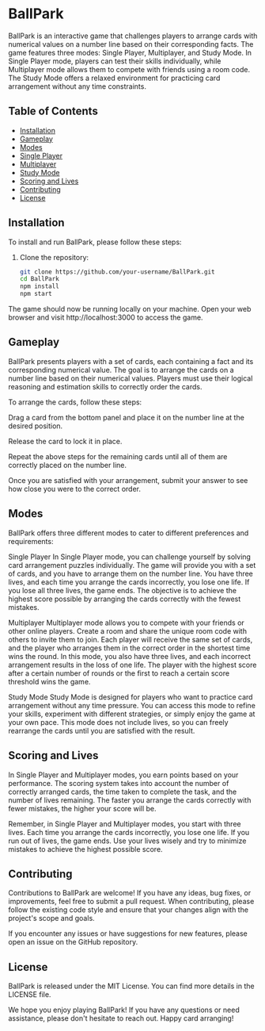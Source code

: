 # BallPark

BallPark is an interactive game that challenges players to arrange cards with numerical values on a number line based on their corresponding facts. The game features three modes: Single Player, Multiplayer, and Study Mode. In Single Player mode, players can test their skills individually, while Multiplayer mode allows them to compete with friends using a room code. The Study Mode offers a relaxed environment for practicing card arrangement without any time constraints.

## Table of Contents

- [Installation](#installation)
- [Gameplay](#gameplay)
- [Modes](#modes)
- [Single Player](#single-player)
- [Multiplayer](#multiplayer)
- [Study Mode](#study-mode)
- [Scoring and Lives](#scoring-and-lives)
- [Contributing](#contributing)
- [License](#license)

## Installation

To install and run BallPark, please follow these steps:

1. Clone the repository:

   ```bash
   git clone https://github.com/your-username/BallPark.git
   cd BallPark
   npm install
   npm start
   ```
The game should now be running locally on your machine. Open your web browser and visit http://localhost:3000 to access the game.

## Gameplay
BallPark presents players with a set of cards, each containing a fact and its corresponding numerical value. The goal is to arrange the cards on a number line based on their numerical values. Players must use their logical reasoning and estimation skills to correctly order the cards.

To arrange the cards, follow these steps:

Drag a card from the bottom panel and place it on the number line at the desired position.

Release the card to lock it in place.

Repeat the above steps for the remaining cards until all of them are correctly placed on the number line.

Once you are satisfied with your arrangement, submit your answer to see how close you were to the correct order.

## Modes
BallPark offers three different modes to cater to different preferences and requirements:

Single Player
In Single Player mode, you can challenge yourself by solving card arrangement puzzles individually. The game will provide you with a set of cards, and you have to arrange them on the number line. You have three lives, and each time you arrange the cards incorrectly, you lose one life. If you lose all three lives, the game ends. The objective is to achieve the highest score possible by arranging the cards correctly with the fewest mistakes.

Multiplayer
Multiplayer mode allows you to compete with your friends or other online players. Create a room and share the unique room code with others to invite them to join. Each player will receive the same set of cards, and the player who arranges them in the correct order in the shortest time wins the round. In this mode, you also have three lives, and each incorrect arrangement results in the loss of one life. The player with the highest score after a certain number of rounds or the first to reach a certain score threshold wins the game.

Study Mode
Study Mode is designed for players who want to practice card arrangement without any time pressure. You can access this mode to refine your skills, experiment with different strategies, or simply enjoy the game at your own pace. This mode does not include lives, so you can freely rearrange the cards until you are satisfied with the result.

## Scoring and Lives
In Single Player and Multiplayer modes, you earn points based on your performance. The scoring system takes into account the number of correctly arranged cards, the time taken to complete the task, and the number of lives remaining. The faster you arrange the cards correctly with fewer mistakes, the higher your score will be.

Remember, in Single Player and Multiplayer modes, you start with three lives. Each time you arrange the cards incorrectly, you lose one life. If you run out of lives, the game ends. Use your lives wisely and try to minimize mistakes to achieve the highest possible score.

## Contributing
Contributions to BallPark are welcome! If you have any ideas, bug fixes, or improvements, feel free to submit a pull request. When contributing, please follow the existing code style and ensure that your changes align with the project's scope and goals.

If you encounter any issues or have suggestions for new features, please open an issue on the GitHub repository.

## License
BallPark is released under the MIT License. You can find more details in the LICENSE file.

We hope you enjoy playing BallPark! If you have any questions or need assistance, please don't hesitate to reach out. Happy card arranging!